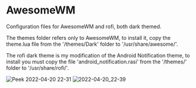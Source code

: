 # AwesomeWM

Configuration files for AwesomeWM and rofi, both dark themed.

The themes folder refers only to AwesomeWM, to install it, copy the theme.lua file from the '/themes/Dark' folder to '/usr/share/awesome/'.

The rofi dark theme is my modification of the Android Notification theme, to install you must copy the file 'android_notification.rasi' from the '/themes/' folder to '/usr/share/rofi/'.

![Peek 2022-04-20 22-31](https://user-images.githubusercontent.com/79066006/164353871-3b55c148-29c2-48d4-b037-a9e5fad3e854.gif)
![2022-04-20_22-39](https://user-images.githubusercontent.com/79066006/164354744-df672baa-70e6-4414-b663-27ee32ad0dbf.png)

